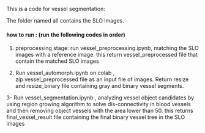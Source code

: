 This is a code for vessel segmentation:

The folder named all  contains the SLO images. 
#### how to run : (run the following codes in order)
 1. preprocessing stage: run vessel_preprocessing.ipynb,
   matching the SLO images with a reference image.
   this return vessel_preprocessed file that contain the matched SLO images

2. Run vessel_automorph.ipynb on colab ,  
  zip vessel_preprocessed file as an input file of images.
  Return resize and resize_binary file containing gray and binary vessel segments.

3- Run vessel_segmentation.ipynb , analyzing vessel object candidates by using region growing algorithm to solve dis-connectivity in blood vessels and then removing object vessels with the area lower than 50.
  this returns final_vessel_result file containing the final binary vessel tree in the SLO images 
   
